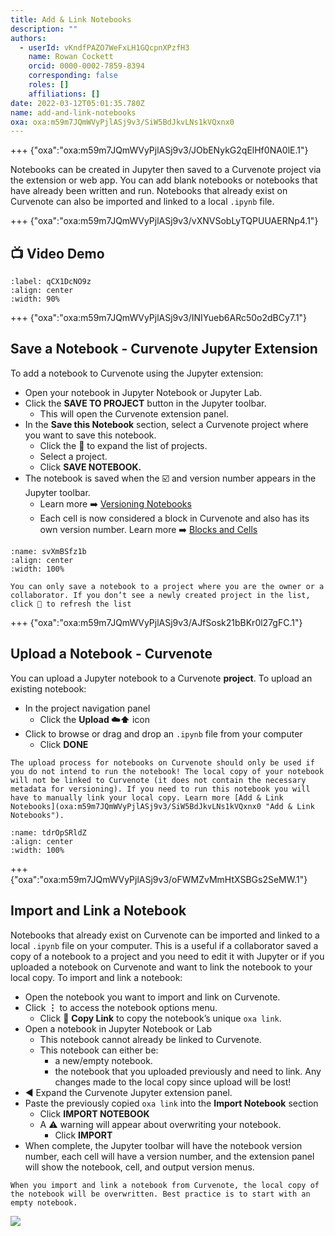 ```yaml
---
title: Add & Link Notebooks
description: ""
authors:
  - userId: vKndfPAZO7WeFxLH1GQcpnXPzfH3
    name: Rowan Cockett
    orcid: 0000-0002-7859-8394
    corresponding: false
    roles: []
    affiliations: []
date: 2022-03-12T05:01:35.780Z
name: add-and-link-notebooks
oxa: oxa:m59m7JQmWVyPjlASj9v3/SiW5BdJkvLNs1kVQxnx0
---
```


+++ {"oxa":"oxa:m59m7JQmWVyPjlASj9v3/JObENykG2qElHf0NA0lE.1"}

Notebooks can be created in Jupyter then saved to a Curvenote project via the extension or web app. You can add blank notebooks or notebooks that have already been written and run. Notebooks that already exist on Curvenote can also be imported and linked to a local `.ipynb` file.

+++ {"oxa":"oxa:m59m7JQmWVyPjlASj9v3/vXNVSobLyTQPUUAERNp4.1"}

## 📺 Video Demo

```{iframe} https://www.loom.com/embed/d55f507e4fb343758f373486f065dd24
:label: qCX1DcNO9z
:align: center
:width: 90%
```

+++ {"oxa":"oxa:m59m7JQmWVyPjlASj9v3/INIYueb6ARc50o2dBCy7.1"}

## Save a Notebook - Curvenote Jupyter Extension

To add a notebook to Curvenote using the Jupyter extension:

- Open your notebook in Jupyter Notebook or Jupyter Lab.
- Click the **SAVE TO PROJECT** button in the Jupyter toolbar.
  - This will open the Curvenote extension panel.
- In the **Save this Notebook** section, select a Curvenote project where you want to save this notebook.
  - Click the 🔽 to expand the list of projects.
  - Select a project.
  - Click **SAVE NOTEBOOK.**
- The notebook is saved when the ☑️ and version number appears in the Jupyter toolbar.
  - Learn more ➡️ [Versioning Notebooks](oxa:MshxlXndaLsk3WbJ0ZGy/LFWVIuXdz2Q8Jcrik804 "Versioning Notebooks")
  - Each cell is now considered a block in Curvenote and also has its own version number. Learn more ➡️ [Blocks and Cells](oxa:MshxlXndaLsk3WbJ0ZGy/bOeciQZh6u98TWmE8jHc "Blocks and Cells")

```{figure} images/m59m7JQmWVyPjlASj9v3-xTLeEAeHgzevTORRxrRF-v1.gif
:name: svXmBSfz1b
:align: center
:width: 100%
```

````{warning}
You can only save a notebook to a project where you are the owner or a collaborator. If you don’t see a newly created project in the list, click 🔄 to refresh the list

````

+++ {"oxa":"oxa:m59m7JQmWVyPjlASj9v3/AJfSosk21bBKr0l27gFC.1"}

## Upload a Notebook - Curvenote

You can upload a Jupyter notebook to a Curvenote **project**. To upload an existing notebook:

- In the project navigation panel
  - Click the **Upload ☁️⬆️** icon
- Click to browse or drag and drop an `.ipynb` file from your computer
  - Click **DONE**

````{danger}
The upload process for notebooks on Curvenote should only be used if you do not intend to run the notebook! The local copy of your notebook will not be linked to Curvenote (it does not contain the necessary metadata for versioning). If you need to run this notebook you will have to manually link your local copy. Learn more [Add & Link Notebooks](oxa:m59m7JQmWVyPjlASj9v3/SiW5BdJkvLNs1kVQxnx0 "Add & Link Notebooks").

````

```{figure} images/m59m7JQmWVyPjlASj9v3-UGpUYCC2QlQIhNSTYmEh-v1.gif
:name: tdrOpSRldZ
:align: center
:width: 100%
```

+++ {"oxa":"oxa:m59m7JQmWVyPjlASj9v3/oFWMZvMmHtXSBGs2SeMW.1"}

## Import and Link a Notebook

Notebooks that already exist on Curvenote can be imported and linked to a local `.ipynb` file on your computer. This is a useful if a collaborator saved a copy of a notebook to a project and you need to edit it with Jupyter or if you uploaded a notebook on Curvenote and want to link the notebook to your local copy. To import and link a notebook:

- Open the notebook you want to import and link on Curvenote.
- Click $\mathbf{\vdots}$ to access the notebook options menu.
  - Click 🔗 **Copy Link** to copy the notebook’s unique `oxa link`.
- Open a notebook in Jupyter Notebook or Lab
  - This notebook cannot already be linked to Curvenote.
  - This notebook can either be:
    - a new/empty notebook.
    - the notebook that you uploaded previously and need to link. Any changes made to the local copy since upload will be lost!
- ◀️ Expand the Curvenote Jupyter extension panel.
- Paste the previously copied `oxa link` into the **Import Notebook** section
  - Click **IMPORT NOTEBOOK**
  - A ⚠️ warning will appear about overwriting your notebook.
    - Click **IMPORT**
- When complete, the Jupyter toolbar will have the notebook version number, each cell will have a version number, and the extension panel will show the notebook, cell, and output version menus.

````{danger}
When you import and link a notebook from Curvenote, the local copy of the notebook will be overwritten. Best practice is to start with an empty notebook.

````

![](images/m59m7JQmWVyPjlASj9v3-Avz11jXfg3lPPWrgs1FL-v1.gif)

